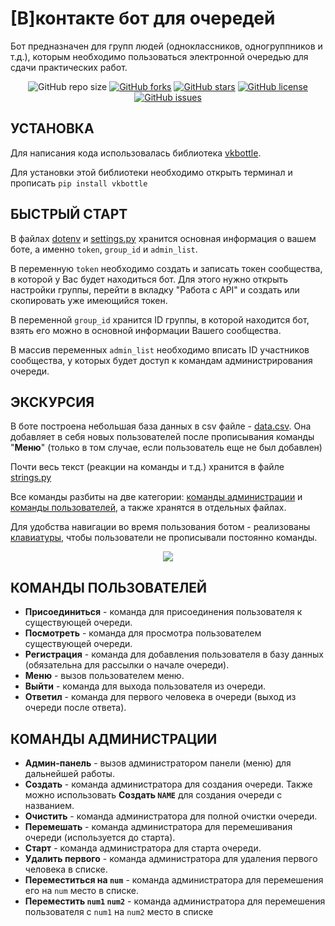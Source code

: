 # [В]контакте бот для очередей

Бот предназначен для групп людей (одноклассников, одногруппников и т.д.), которым необходимо пользоваться электронной очередью для сдачи практических работ.

<p align="center">
  <img alt="GitHub repo size" src="https://img.shields.io/github/repo-size/neluckoff/vk_queue_bot">
  <a href="https://github.com/neluckoff/vk_queue_bot/network"><img alt="GitHub forks" src="https://img.shields.io/github/forks/neluckoff/vk_queue_bot?color=yellow"></a>
  <a href="https://github.com/neluckoff/vk_queue_bot/stargazers"><img alt="GitHub stars" src="https://img.shields.io/github/stars/neluckoff/vk_queue_bot?color=orange"></a>
  <a href="https://github.com/neluckoff/vk_queue_bot/blob/master/LICENSE"><img alt="GitHub license" src="https://img.shields.io/github/license/neluckoff/vk_queue_bot"></a>
  <a href="https://github.com/neluckoff/vk_queue_bot/issues"><img alt="GitHub issues" src="https://img.shields.io/github/issues/neluckoff/vk_queue_bot"></a>
</p>

## УСТАНОВКА
Для написания кода использовалась библиотека [vkbottle](https://github.com/vkbottle/vkbottle).

Для установки этой библиотеки необходимо открыть терминал и прописать ```pip install vkbottle```

## БЫСТРЫЙ СТАРТ
В файлах [dotenv](https://github.com/neluckoff/vk_queue_bot/blob/master/.env) и [settings.py](https://github.com/neluckoff/vk_queue_bot/blob/master/settings.py) хранится основная информация о вашем боте, а именно ``token``, ``group_id`` и ``admin_list``.

В переменную ``token`` необходимо создать и записать токен сообщества, в которой у Вас будет находиться бот. Для этого нужно открыть настройки группы, перейти в вкладку "Работа с API" и создать или скопировать уже имеющийся токен.

В переменной ``group_id`` хранится ID группы, в которой находится бот, взять его можно в основной информации Вашего сообщества.

В массив переменных ``admin_list`` необходимо вписать ID участников сообщества, у которых будет доступ к командам администрирования очереди.

## ЭКСКУРСИЯ
В боте построена небольшая база данных в csv файле - [data.csv](https://github.com/neluckoff/vk_queue_bot/blob/master/data/csv/data.csv).
Она добавляет в себя новых пользователей после прописывания команды "**Меню**" (только в том случае, если пользователь еще не был добавлен)

Почти весь текст (реакции на команды и т.д.) хранится в файле [strings.py](https://github.com/neluckoff/vk_queue_bot/blob/master/data/strings.py)

Все команды разбиты на две категории: [команды администрации](https://github.com/neluckoff/vk_queue_bot/blob/master/commands/admins/admin_commands.py) и [команды пользователей](https://github.com/neluckoff/vk_queue_bot/blob/master/commands/users/user_commands.py), а также хранятся в отдельных файлах.

Для удобства навигации во время пользования ботом - реализованы [клавиатуры](https://github.com/neluckoff/vk_queue_bot/blob/master/data/keyboards.py), чтобы пользователи не прописывали постоянно команды.

<p align="center"><a href="https://vk.com/neluckoff" target="_blank"><img src="https://i.imgur.com/dXkV3uW.gif"></a></p>

## КОМАНДЫ ПОЛЬЗОВАТЕЛЕЙ

+ **Присоединиться** - команда для присоединения пользователя к существующей очереди.
+ **Посмотреть** - команда для просмотра пользователем существующей очереди.
+ **Регистрация** - команда для добавления пользователя в базу данных (обязательна для рассылки о начале очереди).
+ **Меню** - вызов пользователем меню.
+ **Выйти** - команда для выхода пользователя из очереди.
+ **Ответил** - команда для первого человека в очереди (выход из очереди после ответа).

## КОМАНДЫ АДМИНИСТРАЦИИ
+ **Админ-панель** - вызов администратором панели (меню) для дальнейшей работы.
+ **Создать** - команда администратора для создания очереди. Также можно использовать **Создать ``NAME``** для создания очереди с названием.
+ **Очистить** - команда администратора для полной очистки очереди.
+ **Перемешать** - команда администратора для перемешивания очереди (используется до старта).
+ **Старт** - команда администратора для старта очереди.
+ **Удалить первого** - команда администратора для удаления первого человека в списке.
+ **Переместиться на ``num``** - команда администратора для перемешения его на ``num`` место в списке.
+ **Переместить ``num1`` ``num2``** - команда администратора для перемешения пользователя с ``num1`` на ``num2`` место в списке
